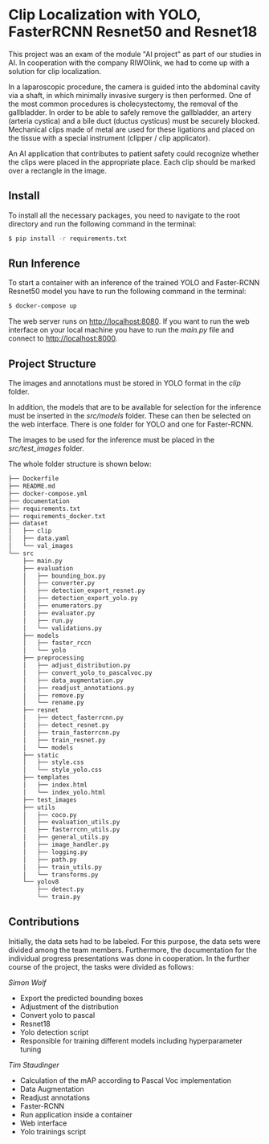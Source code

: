# Clip Localization with YOLO, FasterRCNN Resnet50 and Resnet18

This project was an exam of the module "AI project" as part of our studies in AI.
In cooperation with the company RIWOlink, we had to come up with a solution for clip localization.

In a laparoscopic procedure, the camera is guided into the abdominal cavity via a shaft, in which minimally invasive surgery 
is then performed. One of the most common procedures is cholecystectomy, the removal of the gallbladder. 
In order to be able to safely remove the gallbladder, an artery (arteria cystica) and a bile duct (ductus cysticus) 
must be securely blocked. Mechanical clips made of metal are used for these ligations and placed on the tissue with a 
special instrument (clipper / clip applicator).

An AI application that contributes to patient safety could recognize whether the clips were placed in the appropriate place.
Each clip should be marked over a rectangle in the image.

## Install
To install all the necessary packages, you need to navigate to the root directory and run the following command in the terminal:

```sh
$ pip install -r requirements.txt
```

## Run Inference
To start a container with an inference of the trained YOLO and Faster-RCNN Resnet50 model you have to run the following command in the terminal:

```sh
$ docker-compose up
```

The web server runs on [http://localhost:8080](http://localhost:8080).
If you want to run the web interface on your local machine you have to run the _main.py_ file and connect to [http://localhost:8000](http://localhost:8000).


## Project Structure
The images and annotations must be stored in YOLO format in the _clip_ folder. 

In addition, the models that are to be available for selection for the inference must be inserted in the _src/models_ folder. 
These can then be selected on the web interface. There is one folder for YOLO and one for Faster-RCNN.

The images to be used for the inference must be placed in the _src/test_images_ folder. 

The whole folder structure is shown below:

```sh
├── Dockerfile
├── README.md
├── docker-compose.yml
├── documentation
├── requirements.txt
├── requirements_docker.txt
├── dataset
│   ├── clip
│   ├── data.yaml
│   └── val_images
└── src
    ├── main.py
    ├── evaluation
    │   ├── bounding_box.py
    │   ├── converter.py
    │   ├── detection_export_resnet.py
    │   ├── detection_export_yolo.py
    │   ├── enumerators.py
    │   ├── evaluator.py
    │   ├── run.py
    │   └── validations.py
    ├── models
    │   ├── faster_rccn
    │   └── yolo
    ├── preprocessing
    │   ├── adjust_distribution.py
    │   ├── convert_yolo_to_pascalvoc.py
    │   ├── data_augmentation.py
    │   ├── readjust_annotations.py
    │   ├── remove.py
    │   └── rename.py
    ├── resnet
    │   ├── detect_fasterrcnn.py
    │   ├── detect_resnet.py
    │   ├── train_fasterrcnn.py
    │   ├── train_resnet.py
    │   └── models
    ├── static
    │   ├── style.css
    │   └── style_yolo.css
    ├── templates
    │   ├── index.html
    │   └── index_yolo.html
    ├── test_images
    ├── utils
    │   ├── coco.py
    │   ├── evaluation_utils.py
    │   ├── fasterrcnn_utils.py
    │   ├── general_utils.py
    │   ├── image_handler.py
    │   ├── logging.py
    │   ├── path.py
    │   ├── train_utils.py
    │   └── transforms.py
    └── yolov8
        ├── detect.py
        └── train.py
```

## Contributions
Initially, the data sets had to be labeled. For this purpose, the data sets were divided among the team members.
Furthermore, the documentation for the individual progress presentations was done in cooperation.
In the further course of the project, the tasks were divided as follows:

_Simon Wolf_ 
- Export the predicted bounding boxes
- Adjustment of the distribution
- Convert yolo to pascal
- Resnet18
- Yolo detection script
- Responsible for training different models including hyperparameter tuning


_Tim Staudinger_
- Calculation of the mAP according to Pascal Voc implementation
- Data Augmentation
- Readjust annotations
- Faster-RCNN
- Run application inside a container
- Web interface
- Yolo trainings script